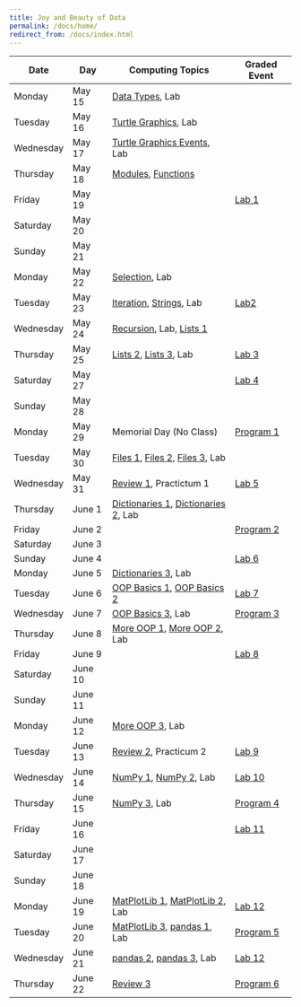 ```yaml
---
title: Joy and Beauty of Data
permalink: /docs/home/
redirect_from: /docs/index.html
---
```


| Date | Day | Computing Topics | Graded Event |
| --- | --- | --- | --- |
| Monday | May 15 | [Data Types](../1-1), Lab  |   |
| Tuesday | May 16 | [Turtle Graphics](../1-2), Lab  |   |
| Wednesday | May 17 | [Turtle Graphics Events](../1-3), Lab  |   |
| Thursday | May 18 | [Modules](../1-4), [Functions](../2-1)  |   |
| Friday | May 19 |  | [Lab 1](../lab1) |
| Saturday | May 20 |  |  |
| Sunday | May 21 |  |  |
| Monday | May 22 | [Selection](../2-2), Lab  |   |
| Tuesday | May 23 | [Iteration](../2-3), [Strings](../2-4), Lab  | [Lab2](../lab2)  |
| Wednesday | May 24 | [Recursion](../3-1), Lab, [Lists 1](../3-2) | |
| Thursday | May 25 | [Lists 2](../3-3), [Lists 3](../3-31), Lab | [Lab 3](../lab3) |
| Saturday | May 27 | | [Lab 4](../lab4) |
| Sunday | May 28 |  |  |
| Monday | May 29 | Memorial Day (No Class) | [Program 1](../prgm1) |
| Tuesday | May 30 | [Files 1](../3-4), [Files 2](../4-1), [Files 3](../4-15), Lab |  | 
| Wednesday | May 31 | [Review 1](../review1), Practictum 1 | [Lab 5](../lab5) |
| Thursday | June 1 | [Dictionaries 1](../4-1), [Dictionaries 2](../4-2), Lab |  | 
| Friday | June 2 |   | [Program 2](../prgm2) |
| Saturday | June 3 |  |  |
| Sunday | June 4 |  |  [Lab 6](../lab6) |
| Monday | June 5 | [Dictionaries 3](../4-31), Lab |  |
| Tuesday | June 6 | [OOP Basics 1](../4-4), [OOP Basics 2](../5-1) | [Lab 7](../lab7) |
| Wednesday | June 7 | [OOP Basics 3](../5-11), Lab | [Program 3](../prgm3) | 
| Thursday | June 8 | [More OOP 1](../5-2), [More OOP 2](../5-3), Lab |  |
| Friday | June 9 |   | [Lab 8](../lab8) |
| Saturday | June 10 |  |  |
| Sunday | June 11 |  |  |
| Monday | June 12 | [More OOP 3](../5-31), Lab |  |
| Tuesday | June 13 | [Review 2](../review2), Practicum 2 | [Lab 9](../lab9) |
| Wednesday | June 14 | [NumPy 1](../5-4), [NumPy 2](../6-1), Lab | [Lab 10](../lab10) |
| Thursday | June 15 | [NumPy 3](../6-11), Lab | [Program 4](../prgm4) |
| Friday | June 16 |  | [Lab 11](../lab11) |
| Saturday | June 17 |  |  |
| Sunday | June 18 |  |  |
| Monday | June 19 | [MatPlotLib 1](../7-1), [MatPlotLib 2](../7-2), Lab | [Lab 12](../lab12) |
| Tuesday | June 20 | [MatPlotLib 3](../7-3), [pandas 1](../6-2), Lab | [Program 5](../prgm5) |
| Wednesday | June 21 | [pandas 2](../6-3), [pandas 3](../6-4), Lab | [Lab 12](../lab12) |
| Thursday | June 22 | [Review 3](../review3) | [Program 6](../prgm6) |

